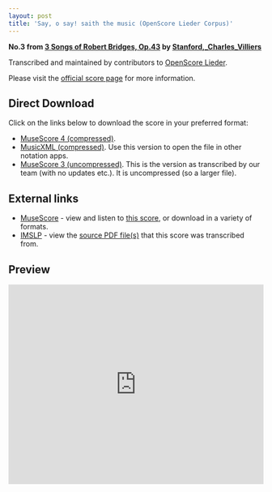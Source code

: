 ```yaml
---
layout: post
title: 'Say, o say! saith the music (OpenScore Lieder Corpus)'
---
```


__No.3 from [3 Songs of Robert Bridges, Op.43](https://fourscoreandmore.org/OpenScore/Stanford%2C_Charles_Villiers/3_Songs_of_Robert_Bridges%2C_Op.43/) by [Stanford,_Charles_Villiers](https://fourscoreandmore.org/OpenScore/Stanford%2C_Charles_Villiers)__

Transcribed and maintained by contributors to [OpenScore Lieder].

Please visit the [official score page] for more information.

[official score page]: https://musescore.com/openscore-lieder-corpus/scores/6205716
[OpenScore Lieder]: https://musescore.com/openscore-lieder-corpus

## Direct Download

Click on the links below to download the score in your preferred format:
- [MuseScore 4 (compressed)](https://fourscoreandmore.org/OpenScore/Stanford%2C_Charles_Villiers/3_Songs_of_Robert_Bridges%2C_Op.43/3_Say%2C_o_say%21_saith_the_music.mscz).
- [MusicXML (compressed)](https://fourscoreandmore.org/OpenScore/Stanford%2C_Charles_Villiers/3_Songs_of_Robert_Bridges%2C_Op.43/3_Say%2C_o_say%21_saith_the_music.mxl). Use this version to open the file in other notation apps.
- [MuseScore 3 (uncompressed)](https://raw.githubusercontent.com/OpenScore/Lieder/refs/heads/main/scores/Stanford%2C_Charles_Villiers/3_Songs_of_Robert_Bridges%2C_Op.43/3_Say%2C_o_say%21_saith_the_music/lc6205716.mscx). This is the version as transcribed by our team (with no updates etc.). It is uncompressed (so a larger file).

## External links

- [MuseScore] - view and listen to [this score][MuseScore], or download in a variety of formats.
- [IMSLP] - view the [source PDF file(s)][IMSLP] that this score was transcribed from.

[MuseScore]: https://musescore.com/score/6205716
[IMSLP]: https://imslp.org/wiki/Special:ReverseLookup/474472

## Preview

<iframe width="100%" height="394" src="https://musescore.com/openscore-lieder-corpus/scores/6205716/embed" frameborder="0" allowfullscreen allow="autoplay; fullscreen"></iframe>
